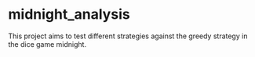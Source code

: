 # midnight_analysis
This project aims to test different strategies against the greedy strategy in the dice game midnight.
